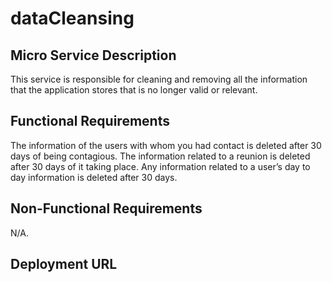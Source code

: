 # dataCleansing

## Micro Service Description
This service is responsible for cleaning and removing all the information that the application stores that is no longer valid or relevant.

## Functional Requirements
The information of the users with whom you had contact is deleted after 30 days of being contagious.
The information related to a reunion is deleted after 30 days of it taking place.
Any information related to a user’s day to day information is deleted after 30 days.

## Non-Functional Requirements
N/A.

## Deployment URL

